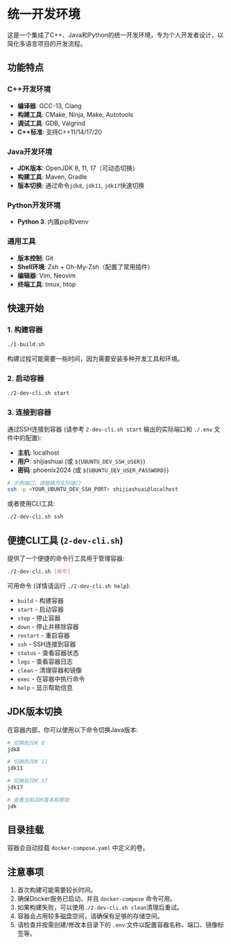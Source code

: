 # 统一开发环境

这是一个集成了C++、Java和Python的统一开发环境，专为个人开发者设计，以简化多语言项目的开发流程。

## 功能特点

### C++开发环境
- **编译器**: GCC-13, Clang
- **构建工具**: CMake, Ninja, Make, Autotools
- **调试工具**: GDB, Valgrind
- **C++标准**: 支持C++11/14/17/20

### Java开发环境
- **JDK版本**: OpenJDK 8, 11, 17（可动态切换）
- **构建工具**: Maven, Gradle
- **版本切换**: 通过命令`jdk8`, `jdk11`, `jdk17`快速切换

### Python开发环境
- **Python 3**: 内置pip和venv

### 通用工具
- **版本控制**: Git
- **Shell环境**: Zsh + Oh-My-Zsh（配置了常用插件）
- **编辑器**: Vim, Neovim
- **终端工具**: tmux, htop

## 快速开始

### 1. 构建容器

```bash
./1-build.sh
```

构建过程可能需要一些时间，因为需要安装多种开发工具和环境。

### 2. 启动容器

```bash
./2-dev-cli.sh start
```

### 3. 连接到容器

通过SSH连接到容器 (请参考 `2-dev-cli.sh start` 输出的实际端口和 `./.env` 文件中的配置):
- **主机**: localhost
- **用户**: shijiashuai (或 `${UBUNTU_DEV_SSH_USER}`)
- **密码**: phoenix2024 (或 `${UBUNTU_DEV_USER_PASSWORD}`)

```bash
# 示例端口，请替换为实际端口
ssh -p <YOUR_UBUNTU_DEV_SSH_PORT> shijiashuai@localhost 
```

或者使用CLI工具:

```bash
./2-dev-cli.sh ssh
```

## 便捷CLI工具 (`2-dev-cli.sh`)

提供了一个便捷的命令行工具用于管理容器:

```bash
./2-dev-cli.sh [命令]
```

可用命令 (详情请运行 `./2-dev-cli.sh help`):
- `build` - 构建容器
- `start` - 启动容器
- `stop` - 停止容器
- `down` - 停止并移除容器
- `restart` - 重启容器
- `ssh` - SSH连接到容器
- `status` - 查看容器状态
- `logs` - 查看容器日志
- `clean` - 清理容器和镜像
- `exec` - 在容器中执行命令
- `help` - 显示帮助信息

## JDK版本切换

在容器内部，你可以使用以下命令切换Java版本:

```bash
# 切换到JDK 8
jdk8

# 切换到JDK 11
jdk11

# 切换到JDK 17
jdk17

# 查看当前JDK版本和帮助
jdk
```

## 目录挂载

容器会自动挂载 `docker-compose.yaml` 中定义的卷。

## 注意事项

1.  首次构建可能需要较长时间。
2.  确保Docker服务已启动，并且 `docker-compose` 命令可用。
3.  如果构建失败，可以使用`./2-dev-cli.sh clean`清理后重试。
4.  容器会占用较多磁盘空间，请确保有足够的存储空间。
5.  请检查并按需创建/修改本目录下的 `.env` 文件以配置容器名称、端口、镜像标签等。 